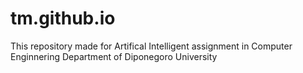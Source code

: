# tm.github.io
This repository made for Artifical Intelligent assignment in Computer Enginnering Department of Diponegoro University
